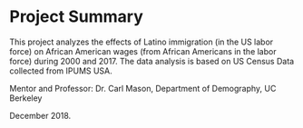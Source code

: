 # Project Summary

This project analyzes the effects of Latino immigration (in the US labor force) on African American wages (from African Americans in the labor force) during 2000 and 2017. The data analysis is based on US Census Data collected from IPUMS USA.

Mentor and Professor: Dr. Carl Mason, Department of Demography, UC Berkeley

December 2018.
